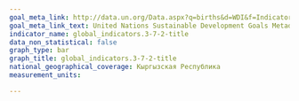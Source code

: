 ```yaml
---
goal_meta_link: http://data.un.org/Data.aspx?q=births&d=WDI&f=Indicator_Code%3aSP.ADO.TFRT
goal_meta_link_text: United Nations Sustainable Development Goals Metadata (PDF 90.8 KB)
indicator_name: global_indicators.3-7-2-title
data_non_statistical: false
graph_type: bar
graph_title: global_indicators.3-7-2-title
national_geographical_coverage: Кыргызская Республика
measurement_units: 

---
```

